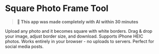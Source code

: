 # Square Photo Frame Tool

> **🤖 This app was made completely with AI within 30 minutes**

Upload any photo and it becomes square with white borders. Drag & drop your image, adjust border size, and download. Supports iPhone HEIC photos. Works entirely in your browser - no uploads to servers. Perfect for social media posts.
